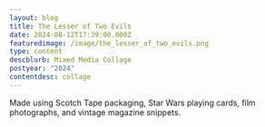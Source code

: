 ```yaml
---
layout: blog
title: The Lesser of Two Evils
date: 2024-08-12T17:39:00.000Z
featuredimage: /image/the_lesser_of_two_evils.png
type: content
descblurb: Mixed Media Collage
postyear: "2024"
contentdesc: collage
---
```

Made using Scotch Tape packaging, Star Wars playing cards, film photographs, and vintage magazine snippets.
